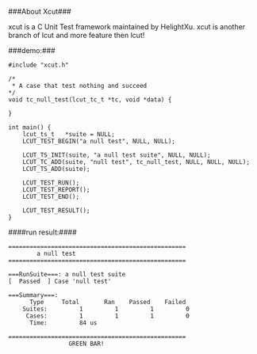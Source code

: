 ###About Xcut###

xcut is a C Unit Test framework maintained by HelightXu. xcut is another branch of lcut and more feature then lcut!

###demo:###

    #include "xcut.h"
      
    /*
     * A case that test nothing and succeed
    */
    void tc_null_test(lcut_tc_t *tc, void *data) {
    
    }
  
    int main() {
        lcut_ts_t   *suite = NULL;
        LCUT_TEST_BEGIN("a null test", NULL, NULL);
     
        LCUT_TS_INIT(suite, "a null test suite", NULL, NULL);
        LCUT_TC_ADD(suite, "null test", tc_null_test, NULL, NULL, NULL);
        LCUT_TS_ADD(suite);
    
        LCUT_TEST_RUN();
        LCUT_TEST_REPORT();
        LCUT_TEST_END();
    
        LCUT_TEST_RESULT();
    }

####run result:####

    ==================================================
            a null test 
    ==================================================

    ===RunSuite===: a null test suite 
    [  Passed  ] Case 'null test'
    
    ===Summary===:
          Type     Total       Ran    Passed    Failed
        Suites:         1         1         1         0
         Cases:         1         1         1         0
          Time:         84 us
    
    ==================================================
                     GREEN BAR!  
